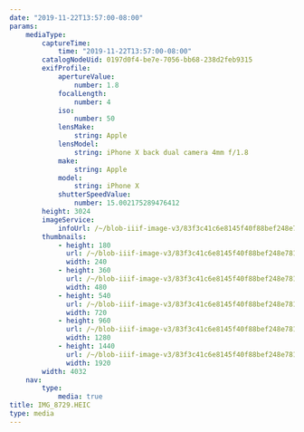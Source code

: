 ```yaml
---
date: "2019-11-22T13:57:00-08:00"
params:
    mediaType:
        captureTime:
            time: "2019-11-22T13:57:00-08:00"
        catalogNodeUid: 0197d0f4-be7e-7056-bb68-238d2feb9315
        exifProfile:
            apertureValue:
                number: 1.8
            focalLength:
                number: 4
            iso:
                number: 50
            lensMake:
                string: Apple
            lensModel:
                string: iPhone X back dual camera 4mm f/1.8
            make:
                string: Apple
            model:
                string: iPhone X
            shutterSpeedValue:
                number: 15.002175289476412
        height: 3024
        imageService:
            infoUrl: /~/blob-iiif-image-v3/83f3c41c6e8145f40f88bef248e7810445684b7f9ec02740dc90a2db39b05330/info.json
        thumbnails:
            - height: 180
              url: /~/blob-iiif-image-v3/83f3c41c6e8145f40f88bef248e7810445684b7f9ec02740dc90a2db39b05330/full/240%2C180/0/default.jpg
              width: 240
            - height: 360
              url: /~/blob-iiif-image-v3/83f3c41c6e8145f40f88bef248e7810445684b7f9ec02740dc90a2db39b05330/full/480%2C360/0/default.jpg
              width: 480
            - height: 540
              url: /~/blob-iiif-image-v3/83f3c41c6e8145f40f88bef248e7810445684b7f9ec02740dc90a2db39b05330/full/720%2C540/0/default.jpg
              width: 720
            - height: 960
              url: /~/blob-iiif-image-v3/83f3c41c6e8145f40f88bef248e7810445684b7f9ec02740dc90a2db39b05330/full/1280%2C960/0/default.jpg
              width: 1280
            - height: 1440
              url: /~/blob-iiif-image-v3/83f3c41c6e8145f40f88bef248e7810445684b7f9ec02740dc90a2db39b05330/full/1920%2C1440/0/default.jpg
              width: 1920
        width: 4032
    nav:
        type:
            media: true
title: IMG_8729.HEIC
type: media
---
```

